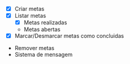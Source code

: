 - [x] Criar metas
- [x] Listar metas
  - [x] Metas realizadas
  - Metas abertas
- [x] Marcar/Desmarcar metas como concluidas
- Remover metas
- Sistema de mensagem
